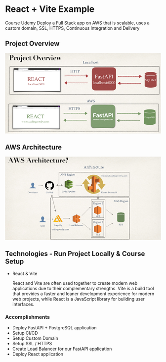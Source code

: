 # React + Vite Example

  Course Udemy Deploy a Full Stack app on AWS that is scalable, uses a custom domain, SSL, HTTPS, Continuous Integration and Delivery  

## Project Overview

![Project Overview](resources/images/img_01_project_overview.png)

## AWS Architecture

![AWS Architecture](resources/images/img_02_aws_architecture.png)

## Technologies - Run Project Locally & Course Setup

- React & Vite

    React and Vite are often used together to create modern web applications due to their complementary strengths. Vite is a build tool that provides a faster and leaner development experience for modern web projects, while React is a JavaScript library for building user interfaces.

### Accomplishments

- Deploy FastAPI + PostgreSQL application
- Setup CI/CD
- Setup Custom Domain
- Setup SSL / HTTPS
- Create Load Balancer for our FastAPI application
- Deploy React application
